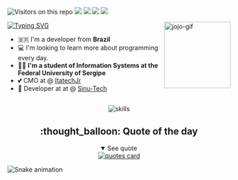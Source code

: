 ![Visitors on this repo](https://visitor-badge-reloaded.herokuapp.com/badge?page_id=joannestephany.joannestephany&color=7B68EE&style=for-the-badge&logo=Github)
<a href="https://www.linkedin.com/in/joannestephany/" target="_blank"><img src="https://img.shields.io/badge/-LinkedIn-%230077B5?style=for-the-badge&logo=linkedin&logoColor=white" target="_blank"></a> 
<a href = "https://twitter.com/joannestephany"><img src="https://img.shields.io/badge/Twitter-1DA1F2?style=for-the-badge&logo=twitter&logoColor=white" target="_blank"></a>
<a href = "mailto:joannestephany@gmail.com"><img src="https://img.shields.io/badge/-Gmail-%23333?style=for-the-badge&logo=gmail&logoColor=red" target="_blank"></a>
<a href = "https://www.buymeacoffee.com/joannestephany"><img src="https://img.shields.io/badge/Buymeacoffee-%23FFDD00.svg?&style=for-the-badge&logo=buy-me-a-coffee&logoColor=black" target="_blank"></a>


<img align="right" alt="jojo-gif" height="150" width="150" src="https://cdn.discordapp.com/attachments/759938458487226369/888614869987909682/jojogif.gif" >
<a href="https://git.io/typing-svg"><img src="https://readme-typing-svg.demolab.com?font=Fira+Code&size=25&pause=1000&color=6463FF&multiline=true&width=435&height=70&lines=+Hi!+I'm+Joanne...;but+you+can+call+me+%E2%9C%A8JOJO%E2%9C%A8+" alt="Typing SVG" /></a>

<!-- ### Hi! I'm Joanne, but you can call me JOJO -->

- 🇧🇷 I'm a developer from **Brazil**
- 💻 I'm looking to learn more about programming every day.  <!-- <img width="25px" src="https://media.giphy.com/media/xT9IgjNENUaf4ypqBa/giphy.gif" /> -->
- 👩‍🎓 **I'm a student of Information Systems at the Federal University of Sergipe** 
- 💕 CMO at @ [ItatechJr](https://www.linkedin.com/company/itatechjr)
- 🧠 Developer at at @ [Sinu-Tech](https://github.com/Sinu-Tech)
##

  
<div align="center"> 
  
![skills](https://skillicons.dev/icons?i=c,cpp,cs,dotnet,java,py,javascript,html,css,mysql,md,git,figma,vscode,visualstudio&theme=dark)
</div>

  <div align="center">
  <h2>:thought_balloon: Quote of the day</h2>
<details open>
<summary>See quote</summary>
    <a href="https://github.com/piyushsuthar/github-readme-quotes">
        <img src="https://quotes-github-readme.vercel.app/api?type=horizontal&theme=tokyonight" alt="quotes card">
    </a>
</details>
 </div>


 ![Snake animation](https://github.com/joannestephany/joannestephany/blob/output/github-contribution-grid-snake.svg)


<!--
by : jojo ✨ UWU
-->
